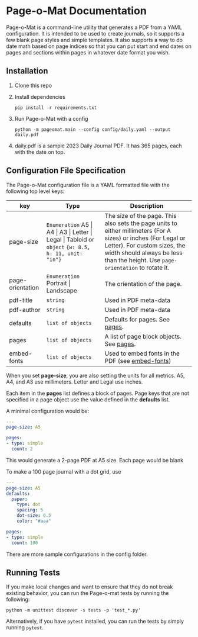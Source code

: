 # Page-o-Mat Documentation

Page-o-Mat is a command-line utility that generates a PDF from a YAML configuration.
It is intended to be used to create journals, so it supports a few blank page styles
and simple templates. It also supports a way to do date math based on page indices
so that you can put start and end dates on pages and sections within pages in whatever
date format you wish.

## Installation

1. Clone this repo
1. Install dependencies

   `pip install -r requirements.txt`
1. Run Page-o-Mat with a config

   `python -m pageomat.main --config config/daily.yaml --output daily.pdf`

1. daily.pdf is a sample 2023 Daily Journal PDF. It has 365 pages, each with the date on top.

## Configuration File Specification

The Page-o-Mat configuration file is a YAML formatted file with the following top level keys:

|key|Type|Description|
|---|-------|-----------|
|page-size|`Enumeration` A5 \| A4 \| A3 \| Letter \| Legal \| Tabloid or `object` `{w: 8.5, h: 11, unit: "in"}`|The size of the page. This also sets the page units to either millimeters (For A sizes) or inches (For Legal or Letter). For custom sizes, the width should always be less than the height. Use `page-orientation` to rotate it.|
|page-orientation|`Enumeration` Portrait \| Landscape|The orientation of the page.|
|pdf-title|`string`|Used in PDF meta-data|
|pdf-author|`string`|Used in PDF meta-data|
|defaults|`list of objects`|Defaults for pages. See [pages](config-pages.md).
|pages|`list of objects`|A list of page block objects. See [pages](config-pages.md).
|embed-fonts|`list of objects`|Used to embed fonts in the PDF (see [embed-fonts](config-embed-fonts.md))|

When you set **page-size**, you are also setting the units for all metrics. A5, A4, and A3 use millimeters. Letter and Legal use inches.

Each item in the **pages** list defines a block of pages. Page keys that are not specified in a page object use the value defined in the **defaults** list.

A minimal configuration would be:

```yaml
---
page-size: A5

pages:
- type: simple
  count: 2
```

This would generate a 2-page PDF at A5 size. Each page would be blank

To make a 100 page journal with a dot grid, use

```yaml
---
page-size: A5
defaults:
  paper:
    type: dot
    spacing: 5
    dot-size: 0.5
    color: "#aaa"

pages:
- type: simple
  count: 100
```

There are more sample configurations in the config folder.

## Running Tests

If you make local changes and want to ensure that they do not break existing
behavior, you can run the Page-o-mat tests by running the following:

   `python -m unittest discover -s tests -p 'test_*.py'`

Alternatively, if you have `pytest` installed, you can run the tests by simply
running `pytest`.
